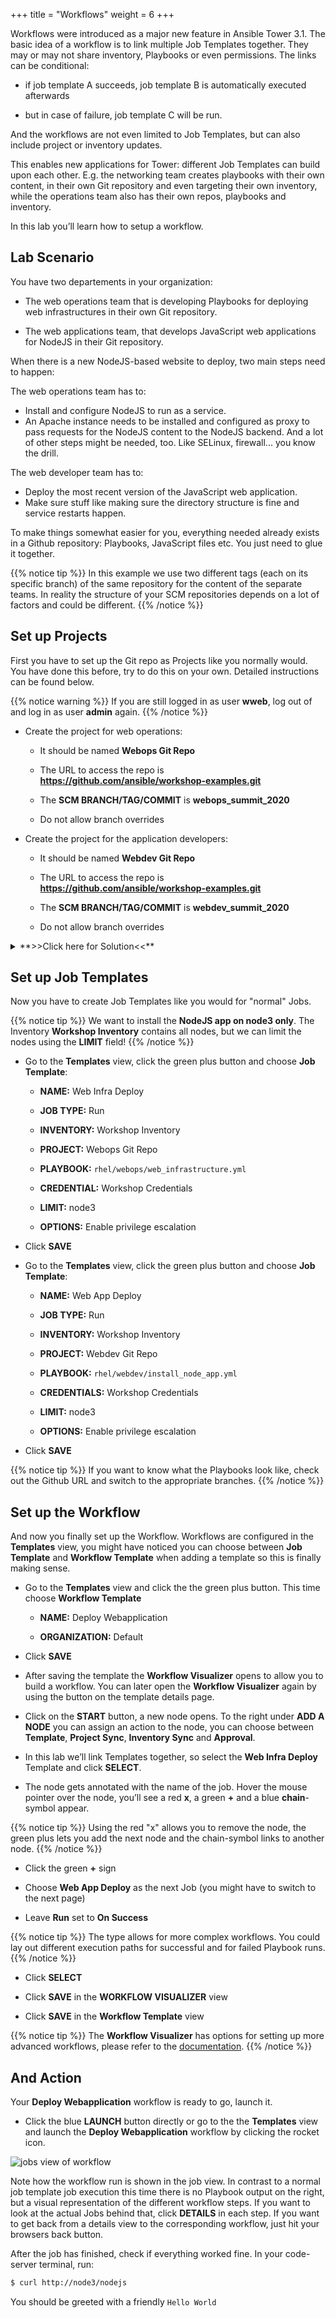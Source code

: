 +++
title = "Workflows"
weight = 6
+++

Workflows were introduced as a major new feature in Ansible Tower 3.1. The basic idea of a workflow is to link multiple Job Templates together. They may or may not share inventory, Playbooks or even permissions. The links can be conditional:

  - if job template A succeeds, job template B is automatically executed afterwards

  - but in case of failure, job template C will be run.

And the workflows are not even limited to Job Templates, but can also include project or inventory updates.

This enables new applications for Tower: different Job Templates can build upon each other. E.g. the networking team creates playbooks with their own content, in their own Git repository and even targeting their own inventory, while the operations team also has their own repos, playbooks and inventory.

In this lab you’ll learn how to setup a workflow.

## Lab Scenario

You have two departements in your organization:

  - The web operations team that is developing Playbooks for deploying web infrastructures in their own Git repository.

  - The web applications team, that develops JavaScript web applications for NodeJS in their Git repository.

When there is a new NodeJS-based website to deploy, two main steps need to happen:

The web operations team has to:

  - Install and configure NodeJS to run as a service.
  - An Apache instance needs to be installed and configured as proxy to pass requests for the NodeJS content to the NodeJS backend. And a lot of other steps might be needed, too. Like SELinux, firewall... you know the drill.

The web developer team has to:

  - Deploy the most recent version of the JavaScript web application.
  - Make sure stuff like making sure the directory structure is fine and service restarts happen.

To make things somewhat easier for you, everything needed already exists in a Github repository: Playbooks, JavaScript files etc. You just need to glue it together.

{{% notice tip %}}
In this example we use two different tags (each on its specific branch) of the same repository for the content of the separate teams. In reality the structure of your SCM repositories depends on a lot of factors and could be different.
{{% /notice %}}

## Set up Projects

First you have to set up the Git repo as Projects like you normally would. You have done this before, try to do this on your own. Detailed instructions can be found below.

{{% notice warning %}}
If you are still logged in as user **wweb**, log out of and log in as user **admin** again.
{{% /notice %}}

- Create the project for web operations:

  - It should be named **Webops Git Repo**

  - The URL to access the repo is **https://github.com/ansible/workshop-examples.git**

  - The **SCM BRANCH/TAG/COMMIT** is **webops_summit_2020**

  - Do not allow branch overrides

- Create the project for the application developers:

  - It should be named **Webdev Git Repo**

  - The URL to access the repo is **https://github.com/ansible/workshop-examples.git**

  - The **SCM BRANCH/TAG/COMMIT** is **webdev_summit_2020**

  - Do not allow branch overrides

<details><summary>**>>Click here for Solution<<**</summary>
<p>

- Create the project for web operations. In the **Projects** view click the green us button and fill in:
    - **NAME:** Webops Git Repo
    - **ORGANIZATION:** Default
    - **SCM TYPE:** Git
    - **SCM URL:** https://github.com/ansible/workshop-examples.git
    - **SCM BRANCH/TAG/COMMIT:** `webops_summit_2020`
    - **SCM UPDATE OPTIONS:** Tick the first three boxes.
- Click **SAVE**
- Create the project for the application developers. In the **Projects** view click the green plus button and fill in:
    - **NAME:** Webdev Git Repo
    - **ORGANIZATION:** Default
    - **SCM TYPE:** Git
    - **SCM URL:** https://github.com/ansible/workshop-examples.git
    - **SCM BRANCH/TAG/COMMIT:** `webdev_summit_2020`
    - **SCM UPDATE OPTIONS:** Tick the first three boxes.
- Click **SAVE**
</p>
</details>

## Set up Job Templates

Now you have to create Job Templates like you would for "normal" Jobs.

{{% notice tip %}}
We want to install the **NodeJS app on node3 only**. The Inventory **Workshop Inventory** contains all nodes, but we can limit the nodes using the **LIMIT** field!
{{% /notice %}}

  - Go to the **Templates** view, click the green plus button and choose **Job Template**:

      - **NAME:** Web Infra Deploy

      - **JOB TYPE:** Run

      - **INVENTORY:** Workshop Inventory

      - **PROJECT:** Webops Git Repo

      - **PLAYBOOK:** `rhel/webops/web_infrastructure.yml`

      - **CREDENTIAL:** Workshop Credentials

      - **LIMIT:** node3

      - **OPTIONS:** Enable privilege escalation

  - Click **SAVE**

  - Go to the **Templates** view, click the green plus button and choose **Job Template**:

      - **NAME:** Web App Deploy

      - **JOB TYPE:** Run

      - **INVENTORY:** Workshop Inventory

      - **PROJECT:** Webdev Git Repo

      - **PLAYBOOK:** `rhel/webdev/install_node_app.yml`

      - **CREDENTIALS:** Workshop Credentials

      - **LIMIT:** node3

      - **OPTIONS:** Enable privilege escalation

  - Click **SAVE**

{{% notice tip %}}
If you want to know what the Playbooks look like, check out the Github URL and switch to the appropriate branches.
{{% /notice %}}

## Set up the Workflow

And now you finally set up the Workflow. Workflows are configured in the **Templates** view, you might have noticed you can choose between **Job Template** and **Workflow Template** when adding a template so this is finally making sense.

  - Go to the **Templates** view and click the the green plus button. This time choose **Workflow Template**

      - **NAME:** Deploy Webapplication

      - **ORGANIZATION:** Default

  - Click **SAVE**

  - After saving the template the **Workflow Visualizer** opens to allow you to build a workflow. You can later open the **Workflow Visualizer** again by using the button on the template details page.

  - Click on the **START** button, a new node opens. To the right under **ADD A NODE** you can assign an action to the node, you can choose between **Template**, **Project Sync**, **Inventory Sync** and **Approval**.

  - In this lab we’ll link Templates together, so select the **Web Infra Deploy** Template and click **SELECT**.

  - The node gets annotated with the name of the job. Hover the mouse pointer over the node, you’ll see a red **x**, a green **+** and a blue **chain**-symbol appear.

{{% notice tip %}}
Using the red "x" allows you to remove the node, the green plus lets you add the next node and the chain-symbol links to another node.
{{% /notice %}}

  - Click the green **+** sign

  - Choose **Web App Deploy** as the next Job (you might have to switch to the next page)

  - Leave **Run** set to **On Success**

{{% notice tip %}}
The type allows for more complex workflows. You could lay out different execution paths for successful and for failed Playbook runs.
{{% /notice %}}

  - Click **SELECT**

  - Click **SAVE** in the **WORKFLOW VISUALIZER** view

  - Click **SAVE** in the **Workflow Template** view

{{% notice tip %}}
The **Workflow Visualizer** has options for setting up more advanced workflows, please refer to the [documentation](https://docs.ansible.com/ansible-tower/latest/html/userguide/workflows.html).
{{% /notice %}}

## And Action

Your **Deploy Webapplication** workflow is ready to go, launch it.

  - Click the blue **LAUNCH** button directly or go to the the **Templates** view and launch the **Deploy Webapplication** workflow by clicking the rocket icon.

![jobs view of workflow](../../images/job_workflow.png)

Note how the workflow run is shown in the job view. In contrast to a normal job template job execution this time there is no Playbook output on the right, but a visual representation of the different workflow steps. If you want to look at the actual Jobs behind that, click **DETAILS** in each step. If you want to get back from a details view to the corresponding workflow, just hit your browsers back button.

After the job has finished, check if everything worked fine. In your code-server terminal, run:

```bash
$ curl http://node3/nodejs
```

You should be greeted with a friendly `Hello World`
